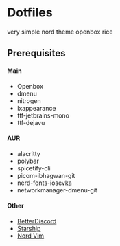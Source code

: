 # Dotfiles

very simple nord theme openbox rice

## Prerequisites

#### Main
- Openbox
- dmenu
- nitrogen
- lxappearance
- ttf-jetbrains-mono
- ttf-dejavu

#### AUR
- alacritty
- polybar
- spicetify-cli
- picom-ibhagwan-git
- nerd-fonts-iosevka
- networkmanager-dmenu-git

#### Other
- [BetterDiscord](https://github.com/BetterDiscord/BetterDiscord)
- [Starship](https://github.com/starship/starship)
- [Nord Vim](https://github.com/arcticicestudio/nord-vim)
